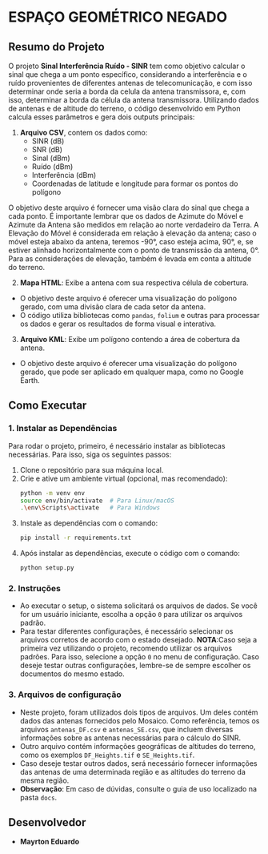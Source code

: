 # ESPAÇO GEOMÉTRICO NEGADO

## Resumo do Projeto
O projeto **Sinal Interferência Ruído - SINR** tem como objetivo calcular o sinal que chega a um ponto específico, considerando a interferência e o ruído provenientes de diferentes antenas de telecomunicação, e com isso determinar onde seria a borda da celula da antena transmissora, e, com isso, determinar a borda da célula da antena transmissora. Utilizando dados de antenas e de altitude do terreno, o código desenvolvido em Python calcula esses parâmetros e gera dois outputs principais:
1. **Arquivo CSV**, contem os dados como:
    * SINR (dB)
    * SNR (dB)
    * Sinal (dBm)
    * Ruído (dBm)
    * Interferência (dBm)
    * Coordenadas de latitude e longitude para formar os pontos do polígono  

O objetivo deste arquivo é fornecer uma visão clara do sinal que chega a cada ponto. É importante lembrar que os dados de Azimute do Móvel e Azimute da Antena são medidos em relação ao norte verdadeiro da Terra. A Elevação do Móvel é considerada em relação à elevação da antena; caso o móvel esteja abaixo da antena, teremos -90°, caso esteja acima, 90°, e, se estiver alinhado horizontalmente com o ponto de transmissão da antena, 0°. Para as considerações de elevação, também é levada em conta a altitude do terreno.  

2. **Mapa HTML**: Exibe a antena com sua respectiva célula de cobertura.
* O objetivo deste arquivo é oferecer uma visualização do polígono gerado, com uma divisão clara de cada setor da antena.
* O código utiliza bibliotecas como `pandas`, `folium` e outras para processar os dados e gerar os resultados de forma visual e interativa.

3. **Arquivo KML**: Exibe um polígono contendo a área de cobertura da antena.
* O objetivo deste arquivo é oferecer uma visualização do polígono gerado, que pode ser aplicado em qualquer mapa, como no Google Earth.

## Como Executar
### 1. Instalar as Dependências
Para rodar o projeto, primeiro, é necessário instalar as bibliotecas necessárias. Para isso, siga os seguintes passos:
1. Clone o repositório para sua máquina local.
2. Crie e ative um ambiente virtual (opcional, mas recomendado):
    ```bash
    python -m venv env
    source env/bin/activate  # Para Linux/macOS
    .\env\Scripts\activate   # Para Windows
    ```
3. Instale as dependências com o comando:
    ```bash
    pip install -r requirements.txt
    ```
4. Após instalar as dependências, execute o código com o comando:
    ```bash
    python setup.py
    ```
### 2. Instruções
- Ao executar o setup, o sistema solicitará os arquivos de dados. Se você for um usuário iniciante, escolha a opção `0` para utilizar os arquivos padrão.
- Para testar diferentes configurações, é necessário selecionar os arquivos corretos de acordo com o estado desejado.
**NOTA**:Caso seja a primeira vez utilizando o projeto, recomendo utilizar os arquivos padrões. Para isso, selecione a opção `0` no menu de configuração. Caso deseje testar outras configurações, lembre-se de sempre escolher os documentos do mesmo estado.
### 3. Arquivos de configuração
- Neste projeto, foram utilizados dois tipos de arquivos. Um deles contém dados das antenas fornecidos pelo Mosaico. Como referência, temos os arquivos `antenas_DF.csv` e `antenas_SE.csv`, que incluem diversas informações sobre as antenas necessárias para o cálculo do SINR.
- Outro arquivo contém informações geográficas de altitudes do terreno, como os exemplos `DF_Heights.tif` e `SE_Heights.tif`.
- Caso deseje testar outros dados, será necessário fornecer informações das antenas de uma determinada região e as altitudes do terreno da mesma região.
- **Observação**: Em caso de dúvidas, consulte o guia de uso localizado na pasta `docs`.
## Desenvolvedor
- **Mayrton Eduardo**